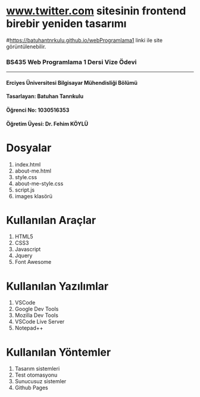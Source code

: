 # www.twitter.com sitesinin frontend birebir yeniden tasarımı
#https://batuhantnrkulu.github.io/webProgramlama1 linki ile site görüntülenebilir. 
### BS435 Web Programlama 1 Dersi Vize Ödevi


------------


#### Erciyes Üniversitesi Bilgisayar Mühendisliği Bölümü
#### Tasarlayan: **Batuhan Tanrıkulu** 
#### Öğrenci No: **1030516353**

#### Öğretim Üyesi: Dr. Fehim KÖYLÜ

# Dosyalar
1. index.html
2. about-me.html
3. style.css
4. about-me-style.css
5. script.js
6. images klasörü

# Kullanılan Araçlar
1. HTML5
2. CSS3
3. Javascript
4. Jquery
5. Font Awesome

# Kullanılan Yazılımlar
1. VSCode
2. Google Dev Tools
3. Mozilla Dev Tools
4. VSCode Live Server
5. Notepad++

# Kullanılan Yöntemler
1. Tasarım sistemleri
2. Test otomasyonu
3. Sunucusuz sistemler
4. Github Pages
